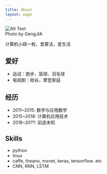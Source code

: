 ```yaml
---
title: About
layout: page
---
```

<div class="side-by-side">
    <div class="toleft">
        <img class="image" src="{{ site.url}}/{{ site.myimg}}" alt="Alt Text">
        <figcaption class="caption">Photo by GengJIA</figcaption>
    </div>
    <div class="toright">
        <p>计算机小硕一枚，爱算法，爱生活</p>
    </div>
</div>

<h2>爱好</h2>
<ul class="skill-list">
	<li>运动：跑步、篮球、羽毛球</li>
	<li>电视剧：硅谷，摩登家庭</li>
</ul>

<h2>经历</h2>
<ul class="skill-list">
	<li>2011~2015: 数学与应用数学</li>
	<li>2015~2018: 计算机应用技术</li>
	<li>2018~20??: 前途未知</li>
</ul>


<h2>Skills</h2>

<ul class="skill-list">
	<li>python</li>
	<li>linux</li>
	<li>caffe, theano, mxnet, keras, tensorflow .etc</li>
	<li>CNN, RNN, LSTM</li>
</ul>

